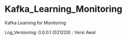 # Kafka_Learning_Monitoring
 Kafka Learning for Monitoring

 Log_Versioning:
 0.0.0.1 (021220) : Versi Awal
